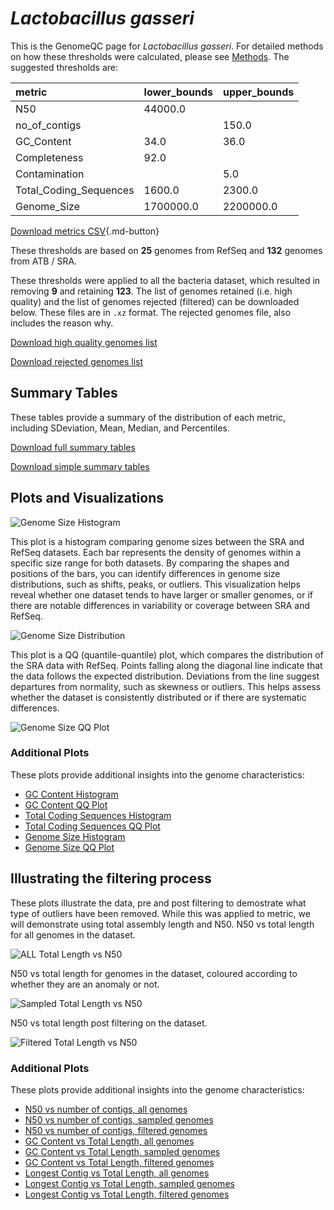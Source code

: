 # *Lactobacillus gasseri*

This is the GenomeQC page for *Lactobacillus gasseri*. For detailed methods on how these thresholds were calculated, please see [Methods](../../methods.md).
The suggested thresholds are: 

| metric                 | lower_bounds   | upper_bounds   |
|:-----------------------|:---------------|:---------------|
| N50                    | 44000.0        |                |
| no_of_contigs          |                | 150.0          |
| GC_Content             | 34.0           | 36.0           |
| Completeness           | 92.0           |                |
| Contamination          |                | 5.0            |
| Total_Coding_Sequences | 1600.0         | 2300.0         |
| Genome_Size            | 1700000.0      | 2200000.0      |

[Download metrics CSV](Lactobacillus_gasseri_metrics.csv){.md-button}


These thresholds are based on **25** genomes from RefSeq and **132** genomes from ATB / SRA.

These thresholds were applied to all the bacteria dataset, which resulted in removing **9** and retaining **123**.
The list of genomes retained (i.e. high quality) and the list of genomes rejected (filtered) can be downloaded below. These files are in `.xz` format. The rejected genomes file, also includes the reason why.

[Download high quality genomes list](Lactobacillus_gasseri_high_quality_genomes.csv.xz)


[Download rejected genomes list](Lactobacillus_gasseri_filtered_out_genomes.csv.xz)



## Summary Tables
These tables provide a summary of the distribution of each metric, including SDeviation, Mean, Median, and Percentiles.

[Download full summary tables](summary.csv)

[Download simple summary tables](selected_summary.csv)

## Plots and Visualizations

![Genome Size Histogram](Genome_Size_refseq_histogram_kde.png)

This plot is a histogram comparing genome sizes between the SRA and RefSeq datasets. Each bar represents the density of genomes within a specific size range for both datasets. By comparing the shapes and positions of the bars, you can identify differences in genome size distributions, such as shifts, peaks, or outliers. This visualization helps reveal whether one dataset tends to have larger or smaller genomes, or if there are notable differences in variability or coverage between SRA and RefSeq.

![Genome Size Distribution](Genome_Size_refseq_histogram_kde.png)

This plot is a QQ (quantile-quantile) plot, which compares the distribution of the SRA data with RefSeq. Points falling along the diagonal line indicate that the data follows the expected distribution. Deviations from the line suggest departures from normality, such as skewness or outliers. This helps assess whether the dataset is consistently distributed or if there are systematic differences.

![Genome Size QQ Plot](Genome_Size_refseq_qqplot.png)

### Additional Plots

These plots provide additional insights into the genome characteristics:

- [GC Content Histogram](GC_Content_refseq_histogram_kde.png)
- [GC Content QQ Plot](GC_Content_refseq_qqplot.png)
- [Total Coding Sequences Histogram](Total_Coding_Sequences_refseq_histogram_kde.png)
- [Total Coding Sequences QQ Plot](Total_Coding_Sequences_refseq_qqplot.png)
- [Genome Size Histogram](Genome_Size_refseq_histogram_kde.png)
- [Genome Size QQ Plot](Genome_Size_refseq_qqplot.png)
## Illustrating the filtering process
These plots illustrate the data, pre and post filtering to demostrate what type of outliers have been removed. While this was applied to metric, we will demonstrate using total assembly length and N50.
N50 vs total length for all genomes in the dataset.

![ALL Total Length vs N50](Lactobacillus_gasseri_all_total_length_N50.png)

N50 vs total length for genomes in the dataset, coloured according to whether they are an anomaly or not.

![Sampled Total Length vs N50](Lactobacillus_gasseri_sample_total_length_N50.png)

N50 vs total length post filtering on the dataset.

![Filtered Total Length vs N50](Lactobacillus_gasseri_filt_total_length_N50.png)

### Additional Plots

These plots provide additional insights into the genome characteristics:

- [N50 vs number of contigs, all genomes](Lactobacillus_gasseri_all_N50_number.png)
- [N50 vs number of contigs, sampled genomes](Lactobacillus_gasseri_sample_N50_number.png)
- [N50 vs number of contigs, filtered genomes](Lactobacillus_gasseri_filt_N50_number.png)
- [GC Content vs Total Length, all genomes](Lactobacillus_gasseri_all_total_length_GC_Content.png)
- [GC Content vs Total Length, sampled genomes](Lactobacillus_gasseri_sample_total_length_GC_Content.png)
- [GC Content vs Total Length, filtered genomes](Lactobacillus_gasseri_filt_total_length_GC_Content.png)
- [Longest Contig vs Total Length, all genomes](Lactobacillus_gasseri_all_total_length_longest.png)
- [Longest Contig vs Total Length, sampled genomes](Lactobacillus_gasseri_sample_total_length_longest.png)
- [Longest Contig vs Total Length, filtered genomes](Lactobacillus_gasseri_filt_total_length_longest.png)

